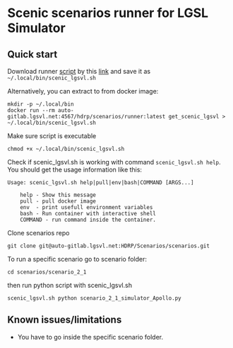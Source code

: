 # Scenic scenarios runner for LGSL Simulator


## Quick start

Download runner [script](scripts/scenic_lgsvl.sh) by this [link](scripts/scenic_lgsvl.sh?inline=false) and save it as `~/.local/bin/scenic_lgsvl.sh`

Alternatively, you can extract to from docker image:

```
mkdir -p ~/.local/bin
docker run --rm auto-gitlab.lgsvl.net:4567/hdrp/scenarios/runner:latest get_scenic_lgsvl > ~/.local/bin/scenic_lgsvl.sh
```

Make sure script is executable

```
chmod +x ~/.local/bin/scenic_lgsvl.sh
```
Check if scenic_lgsvl.sh is working with command `scenic_lgsvl.sh help`. You should get the usage information like this:

```
Usage: scenic_lgsvl.sh help|pull|env|bash|COMMAND [ARGS...]

    help - Show this message
    pull - pull docker image
    env  - print usefull environment variables
    bash - Run container with interactive shell
    COMMAND - run command inside the container.
```

Clone scenarios repo

```
git clone git@auto-gitlab.lgsvl.net:HDRP/Scenarios/scenarios.git
```

To run a specific scenario go to scenario folder:

```
cd scenarios/scenario_2_1
```

then run python script with scenic_lgsvl.sh

```
scenic_lgsvl.sh python scenario_2_1_simulator_Apollo.py
```

## Known issues/limitations

* You have to go inside the specific scenario folder.
